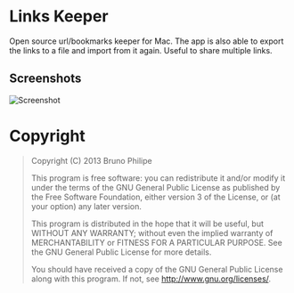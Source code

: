 Links Keeper
============

Open source url/bookmarks keeper for Mac. The app is also able to export the links to a file and import from it again. Useful to share multiple links.

Screenshots
-----------

![Screenshot](http://brunophilipe.com/public/images/ext_linkskeeper_1.png "Screenshot")

Copyright
=========
>	Copyright (C) 2013 Bruno Philipe
>
>	This program is free software: you can redistribute it and/or modify
>	it under the terms of the GNU General Public License as published by
>	the Free Software Foundation, either version 3 of the License, or
>	(at your option) any later version.
>
>	This program is distributed in the hope that it will be useful,
>	but WITHOUT ANY WARRANTY; without even the implied warranty of
>	MERCHANTABILITY or FITNESS FOR A PARTICULAR PURPOSE.  See the
>	GNU General Public License for more details.
>
>	You should have received a copy of the GNU General Public License
>	along with this program.  If not, see <http://www.gnu.org/licenses/>.
